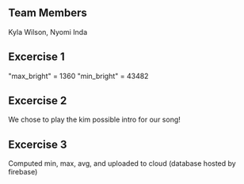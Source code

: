 ## Team Members
Kyla Wilson, Nyomi Inda

## Excercise 1
"max_bright" = 1360
"min_bright" = 43482

## Excercise 2
We chose to play the kim possible intro for our song!

## Excercise 3
Computed min, max, avg, and uploaded to cloud (database hosted by firebase)
